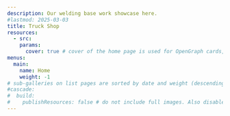 ```yaml
---
description: Our welding base work showcase here.
#lastmod: 2025-03-03
title: Truck Shop
resources:
  - src: 
    params:
      cover: true # cover of the home page is used for OpenGraph cards, etc.
menus:
  main:
    name: Home
    weight: -1
# sub-galleries on list pages are sorted by date and weight (descending)
#cascade:
#  build:
#    publishResources: false # do not include full images. Also disable download
---
```

